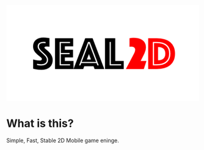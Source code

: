 ![logo](https://github.com/tangyiyang/seal2d/blob/master/logo.png?raw=true)



# What is this?
Simple, Fast, Stable 2D Mobile game eninge.
